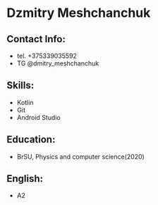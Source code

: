 # Dzmitry Meshchanchuk
##  Contact Info:
  * tel. +375339035592
  * TG @dmitry_meshchanchuk
## Skills:
  * Kotlin
  * Git
  * Android Studio
## Education:
  * BrSU, Physics and computer science(2020)
## English:
  * A2
